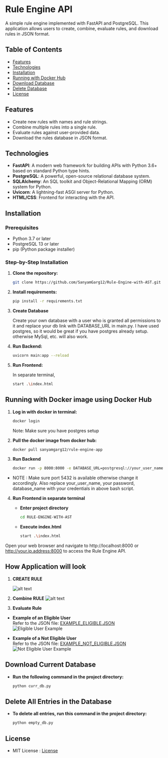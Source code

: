 # Rule Engine API

A simple rule engine implemented with FastAPI and PostgreSQL. This application allows users to create, combine, evaluate rules, and download rules in JSON format.

## Table of Contents

- [Features](#features)
- [Technologies](#technologies)
- [Installation](#installation)
- [Running with Docker Hub](#running-with-docker-image-using-docker-hub)
- [Download Database](#download-current-database)
- [Delete Database](#delete-all-entries-in-the-database)
- [License](#license)

## Features

- Create new rules with names and rule strings.
- Combine multiple rules into a single rule.
- Evaluate rules against user-provided data.
- Download the rules database in JSON format.

## Technologies

- **FastAPI**: A modern web framework for building APIs with Python 3.6+ based on standard Python type hints.
- **PostgreSQL**: A powerful, open-source relational database system.
- **SQLAlchemy**: An SQL toolkit and Object-Relational Mapping (ORM) system for Python.
- **Uvicorn**: A lightning-fast ASGI server for Python.
- **HTML/CSS**: Frontend for interacting with the API.

## Installation

### Prerequisites

- Python 3.7 or later
- PostgreSQL 13 or later
- pip (Python package installer)

### Step-by-Step Installation

1. **Clone the repository:**

    ```bash
    git clone https://github.com/SanyamGarg12/Rule-Engine-with-AST.git
    ```

2. **Install requirements:**

    ```bash
    pip install -r requirements.txt
    ```

3. **Create Database**

    Create your own database with a user who is granted all permissions to it and replace your db link with DATABASE_URL in main.py. I have used postgres, so it would be great if you have postgres already setup. otherwise MySql, etc. will also work.

4. **Run Backend:**

    ```bash
    uvicorn main:app --reload
    ```

5. **Run Frontend:**

    In separate terminal,

    ```bash
    start .\index.html
    ```

## Running with Docker image using Docker Hub

1. **Log in with docker in terminal:**

    ```bash
    docker login
    ```

    Note: Make sure you have postgres setup

2. **Pull the docker image from docker hub:**

    ```bash
    docker pull sanyamgarg12/rule-engine-app
    ```

3. **Run Backend**

    ```bash
    docker run -p 8000:8000 -e DATABASE_URL=postgresql://your_user_name:your_password@host.docker.internal:5432/database_name sanyamgarg12/rule-engine-app
    ```

- NOTE : Make sure port 5432 is available otherwise change it accordingly. Also replace your_user_name, your password, database_name with your credentials in above bash script.
4. **Run Frontend in separate terminal**

    - **Enter project directory**

        ```bash
        cd RULE-ENGINE-WITH-AST
        ```

    - **Execute index.html**

        ```bash
        start .\index.html
        ```

Open your web browser and navigate to http://localhost:8000 or http://your.ip.address:8000 to access the Rule Engine API.

## How Application will look

1. **CREATE RULE**

    ![alt text](sample_images/image.png)

2. **Combine RULE**
![alt text](sample_images/image-1.png)

3. **Evaluate Rule**

- **Example of an Eligible User**  
  Refer to the JSON file: [EXAMPLE_ELIGIBLE.JSON](./EXAMPLE_ELIGIBLE.JSON)  
  ![Eligible User Example](sample_images/image_3.png)

- **Example of a Not Eligible User**  
  Refer to the JSON file: [EXAMPLE_NOT_ELIGIBLE.JSON](./EXAMPLE_NOT_ELIGIBLE.JSON)  
  ![Not Eligible User Example](sample_images/image_4.png)

## Download Current Database

- **Run the following command in the project directory:**
    ```bash
    python curr_db.py
    ```

## Delete All Entries in the Database

- **To delete all entries, run this command in the project directory:**
    ```bash
    python empty_db.py
    ```
## License
- MIT License : [License](./LICENSE)
